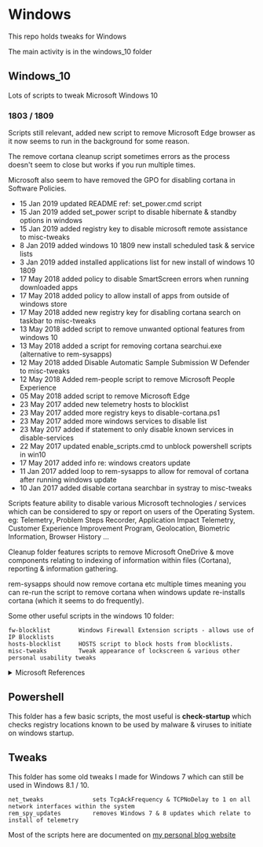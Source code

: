 # Windows

This repo holds tweaks for Windows

The main activity is in the windows_10 folder

## Windows_10

Lots of scripts to tweak Microsoft Windows 10

### 1803 / 1809

Scripts still relevant, added new script to remove Microsoft Edge browser as it now seems to run in the background for some reason.

The remove cortana cleanup script sometimes errors as the process doesn't seem to close but works if you run multiple times.

Microsoft also seem to have removed the GPO for disabling cortana in Software Policies.

- 15 Jan 2019 updated README ref: set_power.cmd script
- 15 Jan 2019 added set_power script to disable hibernate & standby options in windows
- 15 Jan 2019 added registry key to disable microsoft remote assistance to misc-tweaks
- 8 Jan 2019 added windows 10 1809 new install scheduled task & service lists
- 3 Jan 2019 added installed applications list for new install of windows 10 1809
- 17 May 2018 added policy to disable SmartScreen errors when running downloaded apps
- 17 May 2018 added policy to allow install of apps from outside of windows store
- 17 May 2018 added new registry key for disabling cortana search on taskbar to misc-tweaks
- 13 May 2018 added script to remove unwanted optional features from windows 10
- 13 May 2018 added a script for removing cortana searchui.exe (alternative to rem-sysapps)
- 12 May 2018 added Disable Automatic Sample Submission W Defender to misc-tweaks
- 12 May 2018 Added rem-people script to remove Microsoft People Experience
- 05 May 2018 added script to remove Microsoft Edge
- 23 May 2017 added new telemetry hosts to blocklist
- 23 May 2017 added more registry keys to disable-cortana.ps1
- 23 May 2017 added more windows services to disable list
- 23 May 2017 added if statement to only disable known services in disable-services
- 22 May 2017 updated enable_scripts.cmd to unblock powershell scripts in win10
- 17 May 2017 added info re: windows creators update
- 11 Jan 2017 added loop to rem-sysapps to allow for removal of cortana after running windows update
- 10 Jan 2017 added disable cortana searchbar in systray to misc-tweaks

Scripts feature ability to disable various Microsoft technologies / services which can be considered to spy or report on users of the Operating System. eg: Telemetry, Problem Steps Recorder, Application Impact Telemetry, Customer Experience Improvement Program, Geolocation, Biometric Information, Browser History ...

Cleanup folder features scripts to remove Microsoft OneDrive & move components relating to indexing of information within files (Cortana), reporting & information gathering.

rem-sysapps should now remove cortana etc multiple times meaning you can re-run the script to remove cortana when windows update re-installs cortana (which it seems to do frequently).


Some other useful scripts in the windows 10 folder:

```
fw-blocklist        Windows Firewall Extension scripts - allows use of IP Blocklists
hosts-blocklist     HOSTS script to block hosts from blocklists.
misc-tweaks         Tweak appearance of lockscreen & various other personal usability tweaks
```

<details><summary>Microsoft References</summary>
<a href="https://technet.microsoft.com/en-us/itpro/windows/manage/configure-windows-telemetry-in-your-organization">Configure Windows telemetry in your organization</a>

<a href="https://technet.microsoft.com/en-us/itpro/windows/manage/manage-connections-from-windows-operating-system-components-to-microsoft-services#bkmk-priv-feedback">Manage connections from Windows operating system components to Microsoft services</a></details>

## Powershell

This folder has a few basic scripts, the most useful is **check-startup** which checks registry locations known to be used by malware & viruses to initiate on windows startup.

## Tweaks

This folder has some old tweaks I made for Windows 7 which can still be used in Windows 8.1 / 10.

```
net_tweaks              sets TcpAckFrequency & TCPNoDelay to 1 on all network interfaces within the system
rem_spy_updates         removes Windows 7 & 8 updates which relate to install of telemetry
```

Most of the scripts here are documented on [my personal blog website](https://equk.co.uk/)

